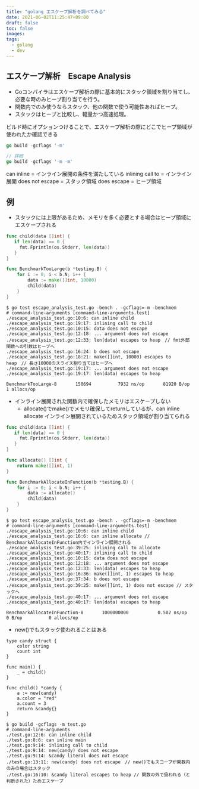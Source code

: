 ```yaml
---
title: "golang エスケープ解析を調べてみる"
date: 2021-06-02T11:25:47+09:00
draft: false
toc: false
images:
tags:
  - golang
  - dev
---
```


## エスケープ解析　Escape Analysis

- Goコンパイラはエスケープ解析の際に基本的にスタック領域を割り当てし、 必要な時のみヒープ割り当てを行う。
- 関数内でのみ使うならスタック、他の関数で使う可能性あればヒープ。
- スタックはヒープと比較し、軽量かつ高速処理。


ビルド時にオプションつけることで、エスケープ解析の際にどこでヒープ領域が使われたか確認できる


```go
go build -gcflags '-m'

// 詳細
go build -gcflags '-m -m'
```


can inline = インライン展開の条件を満たしている
inlining call to = インライン展開
does not escape = スタック領域
does escape = ヒープ領域


## 例

- スタックには上限があるため、メモリを多く必要とする場合はヒープ領域にエスケープされる

```go
func child(data []int) {
   if len(data) == 0 {
     fmt.Fprintln(os.Stderr, len(data))
   }
}

func BenchmarkTooLarge(b *testing.B) {
    for i := 0; i < b.N; i++ {
        data := make([]int, 10000)
        child(data)
    }
}
```

```
$ go test escape_analysis_test.go -bench . -gcflags=-m -benchmem
# command-line-arguments [command-line-arguments.test]
./escape_analysis_test.go:10:6: can inline child
./escape_analysis_test.go:19:17: inlining call to child
./escape_analysis_test.go:10:15: data does not escape
./escape_analysis_test.go:12:18: ... argument does not escape
./escape_analysis_test.go:12:33: len(data) escapes to heap　// fmt外部関数への引数はヒープへ
./escape_analysis_test.go:16:24: b does not escape
./escape_analysis_test.go:18:21: make([]int, 10000) escapes to heap　// 長さ10000のスライス割り当てはヒープへ
./escape_analysis_test.go:19:17: ... argument does not escape
./escape_analysis_test.go:19:17: len(data) escapes to heap

BenchmarkTooLarge-8   	  150694	      7932 ns/op	   81920 B/op	       1 allocs/op
```

- インライン展開された関数内で確保したメモリはエスケープしない
    - allocate()でmake()でメモリ確保してreturnしているが、can inline allocate インライン展開されているためスタック領域が割り当てられる

```go
func child(data []int) {
   if len(data) == 0 {
     fmt.Fprintln(os.Stderr, len(data))
   }
}

func allocate() []int { 
    return make([]int, 1) 
}

func BenchmarkAllocateInFunction(b *testing.B) {
    for i := 0; i < b.N; i++ {
        data := allocate()
        child(data)
    }
}
```

```
$ go test escape_analysis_test.go -bench . -gcflags=-m -benchmem
# command-line-arguments [command-line-arguments.test]
./escape_analysis_test.go:10:6: can inline child
./escape_analysis_test.go:16:6: can inline allocate // BenchmarkAllocateInFunction内でインライン展開される
./escape_analysis_test.go:39:25: inlining call to allocate
./escape_analysis_test.go:40:17: inlining call to child
./escape_analysis_test.go:10:15: data does not escape
./escape_analysis_test.go:12:18: ... argument does not escape
./escape_analysis_test.go:12:33: len(data) escapes to heap
./escape_analysis_test.go:16:36: make([]int, 1) escapes to heap 
./escape_analysis_test.go:37:34: b does not escape
./escape_analysis_test.go:39:25: make([]int, 1) does not escape // スタックへ
./escape_analysis_test.go:40:17: ... argument does not escape
./escape_analysis_test.go:40:17: len(data) escapes to heap

BenchmarkAllocateInFunction-8   	1000000000	         0.502 ns/op	       0 B/op	       0 allocs/op
```

- new()でもスタック使われることはある

```
type candy struct {
	color string
	count int
}

func main() {
	_ = child()
}

func child() *candy {
	a := new(candy)
	a.color = "red"
	a.count = 3
	return &candy{}
}
```

```
$ go build -gcflags -m test.go
# command-line-arguments
./test.go:12:6: can inline child
./test.go:8:6: can inline main
./test.go:9:14: inlining call to child
./test.go:9:14: new(candy) does not escape 
./test.go:9:14: &candy literal does not escape
./test.go:13:11: new(candy) does not escape　// new()でもスコープが関数内のみの場合はスタック
./test.go:16:10: &candy literal escapes to heap // 関数の外で扱われる（と判断された）ためエスケープ
```
 